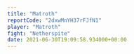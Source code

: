 ```yaml
---
title: "Matroth"
reportCode: "2dxwMnYH37rFJfN1"
player: "Matroth"
fight: "Netherspite"
date: 2021-06-30T19:09:58.934000+00:00
---
```


